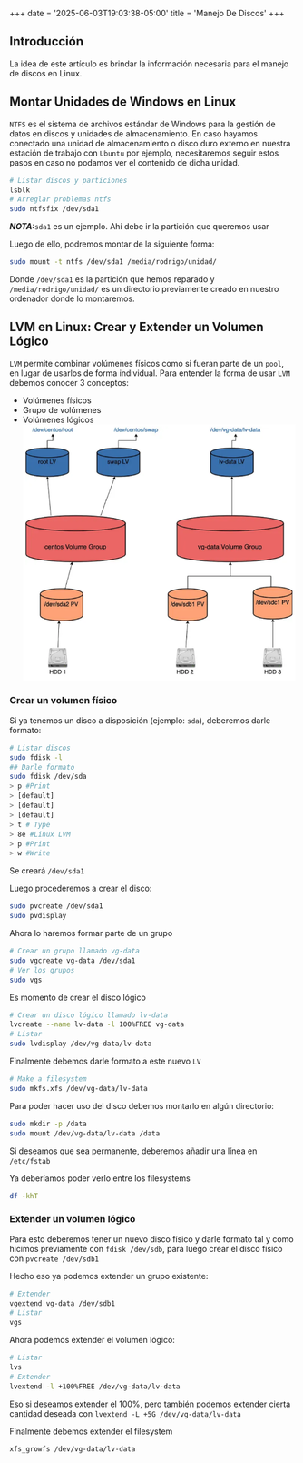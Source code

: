 +++
date = '2025-06-03T19:03:38-05:00'
title = 'Manejo De Discos'
+++

## Introducción
La idea de este artículo es brindar la información necesaria para el manejo de discos en Linux.

## Montar Unidades de Windows en Linux
`NTFS` es el sistema de archivos estándar de Windows para la gestión de datos en discos y unidades de almacenamiento.
En caso hayamos conectado una unidad de almacenamiento o disco duro externo en nuestra estación de trabajo con `Ubuntu` por ejemplo, necesitaremos seguir estos pasos en caso no podamos ver el contenido de dicha unidad.
```bash
# Listar discos y particiones
lsblk
# Arreglar problemas ntfs 
sudo ntfsfix /dev/sda1
```
**_NOTA:_**`sda1` es un ejemplo. Ahí debe ir la partición que queremos usar 

Luego de ello, podremos montar de la siguiente forma:
```bash
sudo mount -t ntfs /dev/sda1 /media/rodrigo/unidad/ 
```
Donde `/dev/sda1` es la partición que hemos reparado y `/media/rodrigo/unidad/` es un directorio previamente creado en nuestro ordenador donde lo montaremos.

## LVM en Linux: Crear y Extender un Volumen Lógico
`LVM` permite combinar volúmenes físicos como si fueran parte de un `pool`, en lugar de usarlos de forma individual.
Para entender la forma de usar `LVM` debemos conocer 3 conceptos:
- Volúmenes físicos
- Grupo de volúmenes
- Volúmenes lógicos
![](Pasted%20image%2020250603201333.png)

### Crear un volumen físico
Si ya tenemos un disco a disposición (ejemplo: `sda`), deberemos darle formato:
```bash
# Listar discos
sudo fdisk -l
## Darle formato
sudo fdisk /dev/sda
> p #Print
> [default]
> [default]
> [default]
> t # Type
> 8e #Linux LVM
> p #Print
> w #Write
```
Se creará `/dev/sda1`

Luego procederemos a crear el disco:
```bash
sudo pvcreate /dev/sda1
sudo pvdisplay
```

Ahora lo haremos formar parte de un grupo
```bash
# Crear un grupo llamado vg-data
sudo vgcreate vg-data /dev/sda1
# Ver los grupos
sudo vgs
```

Es momento de crear el disco lógico
```bash
# Crear un disco lógico llamado lv-data
lvcreate --name lv-data -l 100%FREE vg-data
# Listar
sudo lvdisplay /dev/vg-data/lv-data
```

Finalmente debemos darle formato a este nuevo `LV` 
```bash
# Make a filesystem
sudo mkfs.xfs /dev/vg-data/lv-data
```

Para poder hacer uso del disco debemos montarlo en algún directorio:
```bash
sudo mkdir -p /data
sudo mount /dev/vg-data/lv-data /data
```
Si deseamos que sea permanente, deberemos añadir una línea en `/etc/fstab`

Ya deberíamos poder verlo entre los filesystems
```bash
df -khT
```

### Extender un volumen lógico
Para esto deberemos tener un nuevo disco físico y darle formato tal y como hicimos previamente con `fdisk /dev/sdb`, para luego crear el disco físico con `pvcreate /dev/sdb1`

Hecho eso ya podemos extender un grupo existente:
```bash
# Extender
vgextend vg-data /dev/sdb1
# Listar
vgs
```

Ahora podemos extender el volumen lógico:
```bash
# Listar
lvs
# Extender
lvextend -l +100%FREE /dev/vg-data/lv-data
```
Eso si deseamos extender el 100%, pero también podemos extender cierta cantidad deseada con `lvextend -L +5G /dev/vg-data/lv-data`

Finalmente debemos extender el filesystem
```bash
xfs_growfs /dev/vg-data/lv-data
```



